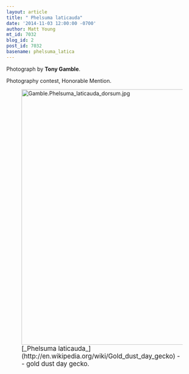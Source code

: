 ```yaml
---
layout: article
title: " Phelsuma laticauda"
date: '2014-11-03 12:00:00 -0700'
author: Matt Young
mt_id: 7032
blog_id: 2
post_id: 7032
basename: phelsuma_latica
---
```

Photograph by **Tony Gamble**.

Photography contest, Honorable Mention.

<figure>
<img src="{{ site.baseurl }}/uploads/2014/Gamble.Phelsuma_laticauda_dorsum.jpg" alt="Gamble.Phelsuma_laticauda_dorsum.jpg" width="600" height="671" />
<figcaption markdown="span">
<big>[_Phelsuma laticauda_](http://en.wikipedia.org/wiki/Gold_dust_day_gecko) -- gold dust day gecko.</big>

</figcaption>
</figure>
